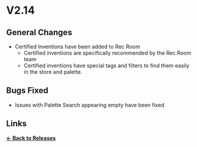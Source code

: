# V2.14

## General Changes

* Certified Inventions have been added to Rec Room
  * Certified inventions are specifically recommended by the Rec Room team 
  * Certified inventions have special tags and filters to find them easily in the store and palette.

## Bugs Fixed

* Issues with Palette Search appearing empty have been fixed

## Links

**[<- Back to Releases](/releases/)**
